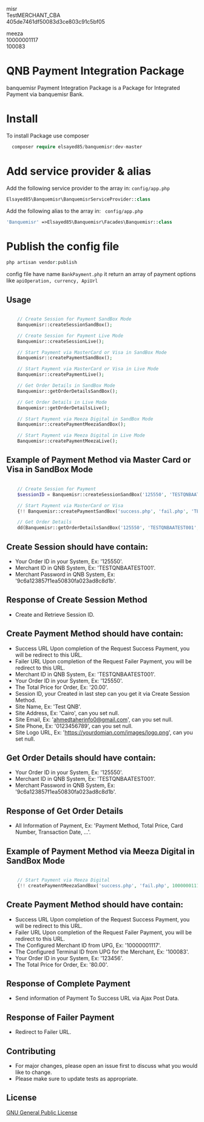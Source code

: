 misr<br>
TestMERCHANT_CBA <br>
405de7461df50083d3ce803c91c5bf05<br>

meeza<br>
10000001117<br>
100083<br>

# QNB Payment Integration Package

banquemisr Payment Integration Package is a Package for Integrated Payment via banquemisr Bank.

# Install

To install Package use composer

```php
  composer require elsayed85/banquemisr:dev-master
```

# Add service provider & alias

Add the following service provider to the array in: ``` config/app.php ```
  ```php
  Elsayed85\Banquemisr\BanquemisrServiceProvider::class
  ```
  
Add the following alias to the array in: ``` config/app.php```
  ```php
  'Banquemisr' =>Elsayed85\Banquemisr\Facades\Banquemisr::class
  ```
  
# Publish the config file

  ```php
  php artisan vendor:publish
  ```
  config file have name ``` BankPayment.php ``` it return an array of payment options like ``` apiOperation, currency, ApiUrl ```

## Usage

```php

	// Create Session for Payment SandBox Mode
	Banquemisr::createSessionSandBox();

	// Create Session for Payment Live Mode
	Banquemisr::createSessionLive();

	// Start Payment via MasterCard or Visa in SandBox Mode
	Banquemisr::createPaymentSandBox();

	// Start Payment via MasterCard or Visa in Live Mode
	Banquemisr::createPaymentLive();

	// Get Order Details in SandBox Mode
	Banquemisr::getOrderDetailsSandBox();

	// Get Order Details in Live Mode
	Banquemisr::getOrderDetailsLive();

	// Start Payment via Meeza Digital in SandBox Mode
	Banquemisr::createPaymentMeezaSandBox();

	// Start Payment via Meeza Digital in Live Mode
	Banquemisr::createPaymentMeezaLive();
```

## Example of Payment Method via Master Card or Visa in SandBox Mode
```php

	// Create Session for Payment
	$sessionID = Banquemisr::createSessionSandBox('125550', 'TESTQNBAATEST001', '9c6a123857f1ea50830fa023ad8c8d1b');

	// Start Payment via MasterCard or Visa
	{!! Banquemisr::createPaymentSandBox('success.php', 'fail.php', 'TESTQNBAATEST001', '125550', 20.00, $sessionID, 'Test QNB', 'Cairo', 'ahmedtaherinfo0@gmail.com', 0123456789, 'https://yourdomian.com/images/logo.png') !!}

	// Get Order Details
	dd(Banquemisr::getOrderDetailsSandBox('125550', 'TESTQNBAATEST001', '9c6a123857f1ea50830fa023ad8c8d1b'));


```

## Create Session should have contain: 

- Your Order ID in your System, Ex: '125550'.
- Merchant ID  in QNB System, Ex: 'TESTQNBAATEST001'.
- Merchant Password in QNB System, Ex: '9c6a123857f1ea50830fa023ad8c8d1b'.

## Response of Create Session Method
- Create and Retrieve Session ID.

## Create Payment Method should have contain: 

- Success URL Upon completion of the Request Success Payment, you will be redirect to this URL.
- Failer URL Upon completion of the Request Failer Payment, you will be redirect to this URL.
- Merchant ID  in QNB System, Ex: 'TESTQNBAATEST001'.
- Your Order ID in your System, Ex: '125550'.
- The Total Price for Order, Ex: '20.00'.
- Session ID, your Created in last step can you get it via Create Session Method.
- Site Name, Ex: 'Test QNB'.
- Site Address, Ex: 'Cairo', can you set null.
- Site Email, Ex: 'ahmedtaherinfo0@gmail.com', can you set null.
- Site Phone, Ex: '0123456789', can you set null.
- Site Logo URL, Ex: 'https://yourdomian.com/images/logo.png', can you set null.

## Get Order Details should have contain: 

- Your Order ID in your System, Ex: '125550'.
- Merchant ID  in QNB System, Ex: 'TESTQNBAATEST001'.
- Merchant Password in QNB System, Ex: '9c6a123857f1ea50830fa023ad8c8d1b'.

## Response of Get Order Details
- All Information of Payment, Ex: 'Payment Method, Total Price, Card Number, Transaction Date, ...'.

## Example of Payment Method via Meeza Digital in SandBox Mode
```php

	// Start Payment via Meeza Digital
	{!! createPaymentMeezaSandBox('success.php', 'fail.php', 10000001117, 100083, 123456, 80) !!}

```

## Create Payment Method should have contain: 

- Success URL Upon completion of the Request Success Payment, you will be redirect to this URL.
- Failer URL Upon completion of the Request Failer Payment, you will be redirect to this URL.
- The Configured Merchant ID from UPG, Ex: '10000001117'.
- The Configured Terminal ID from UPG for the Merchant, Ex: '100083'.
- Your Order ID in your System, Ex: '123456'.
- The Total Price for Order, Ex: '80.00'.

## Response of Complete Payment
- Send information of Payment To Success URL via Ajax Post Data.

## Response of Failer Payment
- Redirect to Failer URL.

## Contributing
- For major changes, please open an issue first to discuss what you would like to change.
- Please make sure to update tests as appropriate.

## License
[GNU General Public License](http://www.gnu.org/licenses/old-licenses/gpl-1.0.html)
